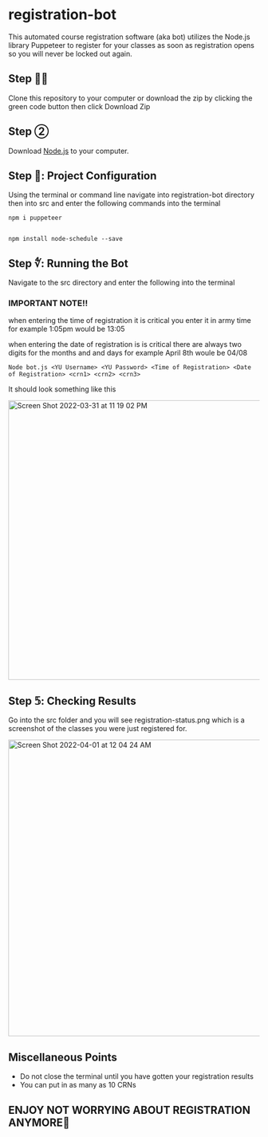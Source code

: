 # registration-bot
This automated course registration software (aka bot) utilizes the Node.js library Puppeteer to register for your classes as soon as registration opens so you will never be locked out again. 
## Step ☝🏼

Clone this repository to your computer or download the zip by clicking the green code button then click Download Zip
## Step ②

Download [Node.js](https://nodejs.org/en/download/) to your computer.
## Step 🥉: Project Configuration
Using the terminal or command line navigate into registration-bot directory then into src and enter the following commands into the terminal 
    
    npm i puppeteer
 

    npm install node-schedule --save
## Step ∜: Running the Bot
Navigate to the src directory and enter the following into the terminal
### IMPORTANT NOTE‼️

when entering the time of registration it is critical you enter it in army time for example 1:05pm would be 13:05

when entering the date of registration is is critical there are always two digits for the months and and days for example April 8th woule be 04/08


    Node bot.js <YU Username> <YU Password> <Time of Registration> <Date of Registration> <crn1> <crn2> <crn3>
It should look something like this 

<img width="561" alt="Screen Shot 2022-03-31 at 11 19 02 PM" src="https://user-images.githubusercontent.com/62624776/161188862-c5de5fca-9e75-4ca5-aa12-485932e98e77.png">

## Step 𝟝: Checking Results 
Go into the src folder and you will see registration-status.png which is a screenshot of the classes you were just registered for.

<img width="595" alt="Screen Shot 2022-04-01 at 12 04 24 AM" src="https://user-images.githubusercontent.com/62624776/161193016-954f8b57-1a93-4bbe-8d2b-de881b526fdf.png">

## Miscellaneous Points
 - Do not close the terminal until you have gotten your registration results
 - You can put in as many as 10 CRNs

## ENJOY NOT WORRYING ABOUT REGISTRATION ANYMORE🥳



